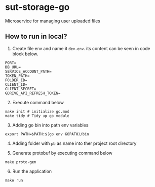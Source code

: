 # sut-storage-go
Microservice for managing user uploaded files

## How to run in local?

1. Create file env and name it `dev.env`. its content can be seen in code block below. 
```
PORT=
DB_URL=
SERVICE_ACCOUNT_PATH=
TOKEN_PATH=
FOLDER_ID=
CLIENT_ID=
CLIENT_SECRET=
GDRIVE_API_REFRESH_TOKEN=
```

2. Execute command below
```
make init # initialize go.mod
make tidy # Tidy up go module
```

3. Adding go bin into path env variables
```
export PATH=$PATH:$(go env GOPATH)/bin
```

4. Adding folder with `pb` as name into ther project root directory

5. Generate protobuf by executing command below
```
make proto-gen
```

6. Run the application
```
make run
```
